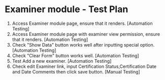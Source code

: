 # Examiner module - Test Plan 
1. Access Examiner module page, ensure that it renders.
   [Automation Testing]
2. Access Examiner module page with examiner view permission, ensure that it renders.
   [Automation Testing]
3. Check "Show Data" button works well after inputting special option.
   [Automation Testing]
4. Check "Clear Form" button works well.
   [Automation Testing]
5. Test Add a new examiner.
   [Automation Testing]
6. Check edit Examiner link, input Certification Status,Certification Date and Date Comments
   then click save button.
   [Manual Testing]
